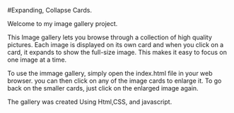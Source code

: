 #Expanding, Collapse Cards.

Welcome to my image gallery project.

This Image gallery lets you browse through a collection of high quality pictures.
Each image is displayed on its own card and when you click on a card, it expands to show the 
full-size image. This makes it easy to focus on one image at a time.

To use the immage gallery, simply open the index.html file in your web browser. you can
then click on any of the image cards to enlarge it. To go back on the smaller cards,
just click on the enlarged image again.

The gallery was created Using Html,CSS, and javascript.
